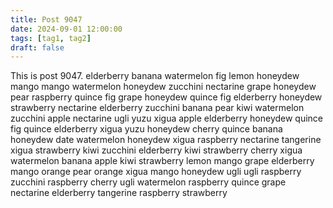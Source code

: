 ```yaml
---
title: Post 9047
date: 2024-09-01 12:00:00
tags: [tag1, tag2]
draft: false
---
```

This is post 9047.
elderberry
banana
watermelon
fig
lemon
honeydew
mango
mango
watermelon
honeydew
zucchini
nectarine
grape
honeydew
pear
raspberry
quince
fig
grape
honeydew
quince
fig
elderberry
honeydew
strawberry
nectarine
elderberry
zucchini
banana
pear
kiwi
watermelon
zucchini
apple
nectarine
ugli
yuzu
xigua
apple
elderberry
honeydew
quince
fig
quince
elderberry
xigua
yuzu
honeydew
cherry
quince
banana
honeydew
date
watermelon
honeydew
xigua
raspberry
nectarine
tangerine
xigua
strawberry
kiwi
zucchini
elderberry
kiwi
strawberry
cherry
xigua
watermelon
banana
apple
kiwi
strawberry
lemon
mango
grape
elderberry
mango
orange
pear
orange
xigua
mango
honeydew
ugli
ugli
raspberry
zucchini
raspberry
cherry
ugli
watermelon
raspberry
quince
grape
nectarine
elderberry
tangerine
raspberry
strawberry
